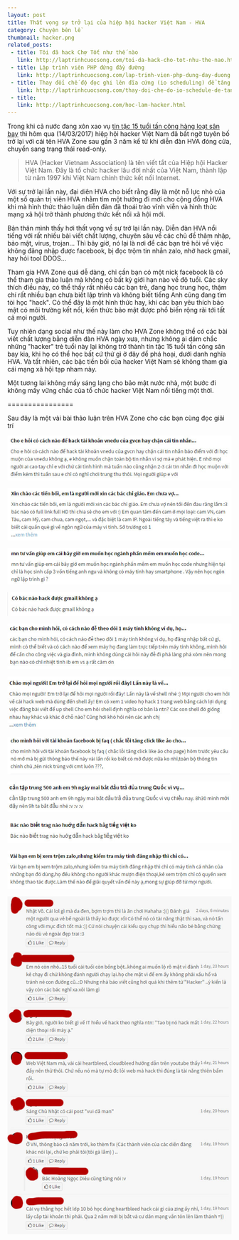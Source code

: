 ```yaml
---
layout: post
title: Thất vọng sự trở lại của hiệp hội hacker Việt Nam - HVA
category: Chuyện bên lề
thumbnail: hacker.png
related_posts:
 - title: Tôi đã hack Chợ Tốt như thế nào
   link: http://laptrinhcuocsong.com/toi-da-hack-cho-tot-nhu-the-nao.html
 - title: Lập trình viên PHP đứng đầy đường
   link: http://laptrinhcuocsong.com/lap-trinh-vien-php-dung-day-duong.html
 - title: Thay đổi chế độ đọc ghi lên đĩa cứng (io scheduling) để tăng tốc ubuntu
   link: http://laptrinhcuocsong.com/thay-doi-che-do-io-schedule-de-tang-toc-ubuntu.html
 - title: 
   link: http://laptrinhcuocsong.com/hoc-lam-hacker.html
---
```

Trong khi cả nước đang xôn xao vụ [tin tặc 15 tuổi tấn công hàng loạt sân bay](http://news.zing.vn/tin-tac-tan-cong-hang-loat-website-san-bay-moi-15-tuoi-post727665.html) thì hôm qua (14/03/2017) hiệp hội hacker Việt Nam đã bất ngờ tuyên bố trở lại với cái tên HVA Zone sau gần 3 năm kể từ khi diễn đàn HVA đóng cửa, chuyển sang trạng thái read-only.

> HVA (Hacker Vietnam Association) là tên viết tắt của Hiệp hội Hacker Việt Nam. Đây là tổ chức hacker lâu đời nhất của Việt Nam, thành lập từ năm 1997 khi Việt Nam chính thức kết nối Internet.

Với sự trở lại lần này, đại diên HVA cho biết rằng đây là một nỗ lực nhỏ của một số quản trị viên HVA nhằm tìm một hướng đi mới cho cộng đồng HVA khi mà hình thức thảo luận diễn đàn đã thoái trào vĩnh viễn và hình thức mạng xã hội trở thành phương thức kết nối xã hội mới.

Bản thân mình thấy hơi thất vọng về sự trở lại lần này. Diễn đàn HVA nổi tiếng với rất nhiều bài viết chất lượng, chuyên sâu về các chủ đề thâm nhập, bảo mật, virus, trojan... Thì bây giờ, nó lại là nơi để các bạn trẻ hỏi về việc không đăng nhập được facebook, bị đọc trộm tin nhắn zalo, nhờ hack gmail, hay hỏi tool DDOS...

Tham gia HVA Zone quá dễ dàng, chỉ cần bạn có một nick facebook là có thể tham gia thảo luận mà không có bất kỳ giới hạn nào về độ tuổi. Các sky thích điều này, có thể thấy rất nhiều các bạn trẻ, đang học trung học, thậm chí rất nhiều bạn chưa biết lập trình và không biết tiếng Anh cũng đang tìm tòi học "hack". Có thể đây là một hình thức hay, khi các bạn yêu thích bảo mật có môi trường kết nối, kiến thức bảo mật được phổ biến rộng rãi tới tất cả mọi người. 

Tuy nhiên dạng social như thế này làm cho HVA Zone không thể có các bài viết chất lượng bằng diễn đàn HVA ngày xưa, nhưng không ai dám chắc những "hacker" trẻ tuổi này lại không trở thành tin tặc 15 tuổi tấn công sân bay kia, khi họ có thể học bất cứ thứ gì ở đây để phá hoại, dưới danh nghĩa HVA. Và tất nhiên, các bậc tiền bối của hacker Việt Nam sẽ không tham gia cái mạng xã hội tạp nham này.

Một tương lai không mấy sáng lạng cho bảo mật nước nhà, một bước đi không mấy vững chắc của tổ chức hacker Việt Nam nổi tiếng một thời.

================

Sau đây là một vài bài thảo luận trên HVA Zone cho các bạn cùng đọc giải trí

![HVA Zone](images/hva1.jpg)

![HVA Zone](images/hva2.jpg)

![HVA Zone](images/hva3.jpg)

![HVA Zone](images/hva4.jpg)

![HVA Zone](images/hva5.jpg)

![HVA Zone](images/hva6.jpg)

![HVA Zone](images/hva7.jpg)

![HVA Zone](images/hva8.jpg)

![HVA Zone](images/hva9.jpg)

![HVA Zone](images/hva10.jpg)

![HVA Zone](images/hva11.jpg)
